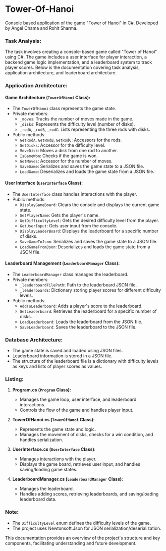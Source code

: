 # Tower-Of-Hanoi
Console based application of the game "Tower of Hanoi" in C#. Developed by Angel Chama and Rohit Sharma.

### Task Analysis:

The task involves creating a console-based game called "Tower of Hanoi" using C#. The game includes a user interface for player interaction, a backend game logic implementation, and a leaderboard system to track player scores. Below is the documentation covering task analysis, application architecture, and leaderboard architecture.

### Application Architecture:

#### Game Architecture (`TowerOfHanoi` Class):

- The `TowerOfHanoi` class represents the game state.
- Private members:
  - `_moves`: Tracks the number of moves made in the game.
  - `_disks`: Represents the difficulty level (number of disks).
  - `_rodA`, `_rodB`, `_rodC`: Lists representing the three rods with disks.
- Public methods:
  - `GetRodA`, `GetRodB`, `GetRodC`: Accessors for the rods.
  - `GetDisks`: Accessor for the difficulty level.
  - `MoveDisk`: Moves a disk from one rod to another.
  - `IsGameWon`: Checks if the game is won.
  - `GetMoves`: Accessor for the number of moves.
  - `SaveGame`: Serializes and saves the game state to a JSON file.
  - `LoadGame`: Deserializes and loads the game state from a JSON file.

#### User Interface (`UserInterface` Class):

- The `UserInterface` class handles interactions with the player.
- Public methods:
  - `DisplayGameBoard`: Clears the console and displays the current game state.
  - `GetPlayerName`: Gets the player's name.
  - `GetDifficultyLevel`: Gets the desired difficulty level from the player.
  - `GetUserInput`: Gets user input from the console.
  - `DisplayLeaderBoard`: Displays the leaderboard for a specific number of disks.
  - `SaveGameToJson`: Serializes and saves the game state to a JSON file.
  - `LoadGameFromJson`: Deserializes and loads the game state from a JSON file.

#### Leaderboard Management (`LeaderboardManager` Class):

- The `LeaderboardManager` class manages the leaderboard.
- Private members:
  - `_leaderboardFilePath`: Path to the leaderboard JSON file.
  - `_leaderboards`: Dictionary storing player scores for different difficulty levels.
- Public methods:
  - `AddToLeaderboard`: Adds a player's score to the leaderboard.
  - `GetLeaderboard`: Retrieves the leaderboard for a specific number of disks.
  - `LoadLeaderboard`: Loads the leaderboard from the JSON file.
  - `SaveLeaderboard`: Saves the leaderboard to the JSON file.

### Database Architecture:

- The game state is saved and loaded using JSON files.
- Leaderboard information is stored in a JSON file.
- The structure of the leaderboard file is a dictionary with difficulty levels as keys and lists of player scores as values.

### Listing:

1. **Program.cs (`Program` Class):**
   - Manages the game loop, user interface, and leaderboard interactions.
   - Controls the flow of the game and handles player input.

2. **TowerOfHanoi.cs (`TowerOfHanoi` Class):**
   - Represents the game state and logic.
   - Manages the movement of disks, checks for a win condition, and handles serialization.

3. **UserInterface.cs (`UserInterface` Class):**
   - Manages interactions with the player.
   - Displays the game board, retrieves user input, and handles saving/loading game states.

4. **LeaderboardManager.cs (`LeaderboardManager` Class):**
   - Manages the leaderboard.
   - Handles adding scores, retrieving leaderboards, and saving/loading leaderboard data.

### Note:
- The `DifficultyLevel` enum defines the difficulty levels of the game.
- The project uses Newtonsoft.Json for JSON serialization/deserialization.

This documentation provides an overview of the project's structure and key components, facilitating understanding and future development.
